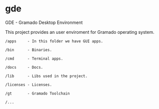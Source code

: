 # gde

 GDE - Gramado Desktop Environment
 
 This project provides an user enviroment for Gramado operating system.



    /apps     - In this folder we have GUI apps.
	
	/bin      - Binaries.   
	
	/cmd      - Terminal apps.
	
	/docs     - Docs.
	
	/lib      - Libs used in the project.
	
	/licenses - Licenses.
	
    /gt       - Gramado Toolchain
	
    /...
